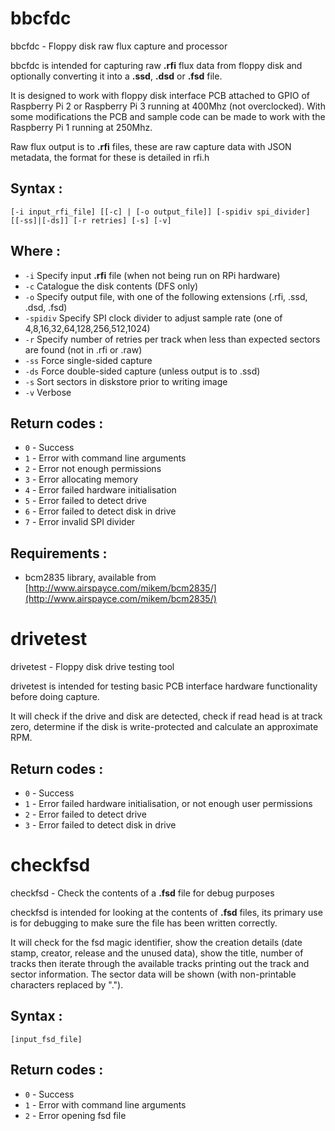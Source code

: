 # bbcfdc
bbcfdc - Floppy disk raw flux capture and processor

bbcfdc is intended for capturing raw **.rfi** flux data from floppy disk and optionally converting it into a **.ssd**, **.dsd** or **.fsd** file.

It is designed to work with floppy disk interface PCB attached to GPIO of Raspberry Pi 2 or Raspberry Pi 3 running at 400Mhz (not overclocked). With some modifications the PCB and sample code can be made to work with the Raspberry Pi 1 running at 250Mhz.

Raw flux output is to **.rfi** files, these are raw capture data with JSON metadata, the format for these is detailed in rfi.h

## Syntax :

`[-i input_rfi_file] [[-c] | [-o output_file]] [-spidiv spi_divider] [[-ss]|[-ds]] [-r retries] [-s] [-v]`

## Where :

 * `-i` Specify input **.rfi** file (when not being run on RPi hardware)
 * `-c` Catalogue the disk contents (DFS only)
 * `-o` Specify output file, with one of the following extensions (.rfi, .ssd, .dsd, .fsd)
 * `-spidiv` Specify SPI clock divider to adjust sample rate (one of 4,8,16,32,64,128,256,512,1024)
 * `-r` Specify number of retries per track when less than expected sectors are found (not in .rfi or .raw)
 * `-ss` Force single-sided capture
 * `-ds` Force double-sided capture (unless output is to .ssd)
 * `-s` Sort sectors in diskstore prior to writing image
 * `-v` Verbose

## Return codes :

 * `0` - Success
 * `1` - Error with command line arguments
 * `2` - Error not enough permissions
 * `3` - Error allocating memory
 * `4` - Error failed hardware initialisation
 * `5` - Error failed to detect drive
 * `6` - Error failed to detect disk in drive
 * `7` - Error invalid SPI divider
 
## Requirements :
 
 * bcm2835 library, available from [http://www.airspayce.com/mikem/bcm2835/](http://www.airspayce.com/mikem/bcm2835/)

# drivetest
drivetest - Floppy disk drive testing tool

drivetest is intended for testing basic PCB interface hardware functionality before doing capture.

It will check if the drive and disk are detected, check if read head is at track zero, determine if the disk is write-protected and calculate an approximate RPM.

## Return codes :

 * `0` - Success
 * `1` - Error failed hardware initialisation, or not enough user permissions
 * `2` - Error failed to detect drive
 * `3` - Error failed to detect disk in drive

# checkfsd

checkfsd - Check the contents of a **.fsd** file for debug purposes

checkfsd is intended for looking at the contents of **.fsd** files, its primary use is for debugging to make sure the file has been written correctly.

It will check for the fsd magic identifier, show the creation details (date stamp, creator, release and the unused data), show the title, number of tracks then iterate through the available tracks printing out the track and sector information. The sector data will be shown (with non-printable characters replaced by ".").

## Syntax :

`[input_fsd_file]`

## Return codes :

 * `0` - Success
 * `1` - Error with command line arguments
 * `2` - Error opening fsd file
